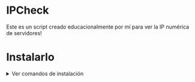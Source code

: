 # IPCheck
Este es un script creado educacionalmente por mí para ver la IP numérica de servidores!

# Instalarlo

<details>
  <summary>Ver comandos de instalación</summary>
  <p>

```bash
Actualizar el paquete
apt update
apt upgrade
pkg install nodejs
pkg install git
git clone https://github.com/AlanYTT/IPCheck.git
cd IPCheck
node IP.js
